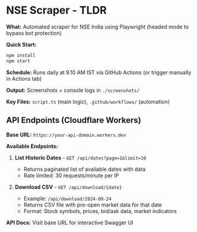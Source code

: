 # NSE Scraper - TLDR

**What:** Automated scraper for NSE India using Playwright (headed mode to bypass bot protection)

**Quick Start:**

```bash
npm install
npm start
```

**Schedule:** Runs daily at 9.10 AM IST via GitHub Actions (or trigger manually in Actions tab)

**Output:** Screenshots + console logs in `./screenshots/`

**Key Files:** `script.ts` (main logic), `.github/workflows/` (automation)

## API Endpoints (Cloudflare Workers)

**Base URL:** `https://your-api-domain.workers.dev`

**Available Endpoints:**

1. **List Historic Dates** - `GET /api/dates?page=1&limit=10`

   - Returns paginated list of available dates with data
   - Rate limited: 30 requests/minute per IP

2. **Download CSV** - `GET /api/download/{date}`
   - Example: `/api/download/2024-09-24`
   - Returns CSV file with pre-open market data for that date
   - Format: Stock symbols, prices, bid/ask data, market indicators

**API Docs:** Visit base URL for interactive Swagger UI
